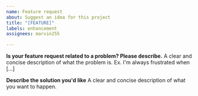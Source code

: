 ```yaml
---
name: Feature request
about: Suggest an idea for this project
title: "[FEATURE]"
labels: enhancement
assignees: marvin255

---
```


**Is your feature request related to a problem? Please describe.**
A clear and concise description of what the problem is. Ex. I'm always frustrated when [...]

**Describe the solution you'd like**
A clear and concise description of what you want to happen.
